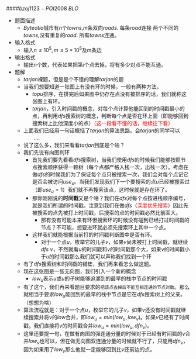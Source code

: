 ####$bzoj1123-POI2008\ BLO$

* 题面描述
  * $Byteotia$城市有$n$个$towns$,$m$条双向$roads$. 每条$road$连接 两个不同的$towns$,没有重复的$road$. 所有$towns$连通。
* 输入格式
  * 输入$n\leq 10^5,m\leq 5*10^5$及$m$条边
* 输出格式
  * 输出$n$个数，代表如果把第$i$个点去掉，将有多少对点不能互通。
* 题解
  * $tarjan$裸题，但是是个不错的理解$tarjan$的题
  * 当我们想要知道一张图上有没有环的时候，一般有两种方法，
    * $topu$排序，在排完后如果图中仍存在点没有被排序的话，我们就称这张图上有环。
    * $tarjan$，引入时间戳的概念，对每个点计算他能回到的时间戳最小的点，再利用$dfs$搜索树的概念，判断每个点是否在环上面（即能够回到搜索树上比他深度小的点）<font color="red">（这一段看不懂的话，继续往下看）</font>
  * 上面我们已经用一句话概括了$tarjan$的算法思路。会$tarjan$的同学可以<font color="white">出门右转</font>….
  * 说了这么多，我们来看看$tarjan$到底是个啥？
  * 我们先说有向图判环
    * 首先我们要先看看$dfs$搜索树，当我们使用$dfs$的时候我们能够按照节点搜索顺序获得一颗树（每个点都严格入栈一次，出栈一次）。考虑在做$dfs$的时候我们为了保证每个点只被搜索一次，我们会对每个点记它是否会被访问$use_x$。当我们发现我们下一个要搜索的点$u$已经被搜索过（即$use_u=1$）我们就不再搜索该点，这时候就是存在环了。
    * 那你刚刚说的**时间戳**又是个啥？我们在$dfs$对每个点按进栈顺序编号，就是我们所谓的时间戳。注意到我们在做$dfs$（<font color="red">深度优先搜索</font>）因此先被搜索的点先被打上时间戳，后搜索的点的时间戳必然比前面大。
      * 那有没有可能本来有环但搜索环的时候没有碰到已经打过时间戳的节点？不可能，想要进环就必须先搜索环上其中一个点。
    * 这样我们就能根据当前打的时间戳判断图中是否有环。
      * 对于一个点$u$，枚举它的儿子$v$，如果$v$尚未被打上时间戳，就继续$dfs\ v$，不然就看$u$的时间戳和$v$的时间戳那个大，如果$v$的时间戳小于$u$的时间戳那么我们就可以声称我们找到一个环
  * 有了$dfs$搜索树和时间戳的铺垫，我们再来看怎么做这题。
  * 现在这张图是一张无向图，我们引入一个新的概念
    * $low_u$表示$u$或$u$的子树能够追溯到的最早的栈中节点的时间戳
  * 有了这个，我们再来看题目要求的```把该点去掉后不能互相连通的节点对数```。那么就相当于要求$low_u$能回到的最早的栈中节点是它在$dfs$搜索树上的父亲。（想想为啥）
  * 算法流程就是：对于一个点$u$，枚举它的儿子$v$，如果$v$还没有时间戳就继续搜索并将$v$的$low$合并，即$low_u=min(low_u,low_v)$。如果$v$已经有了时间戳，我们直接将$v$的时间戳合并$low_u=min(low_u,dfn_v)$。
  * 这里还要提一句，在做有向图的强连通分量的时候对于已经有时间戳的$v$合并$low_v$也可以，但在做无向图双连通分量的时候就不行了，只能用$dfn_v$，因为如果用了$low_v$那么他就一定能够回到比$v$还前边的点。


